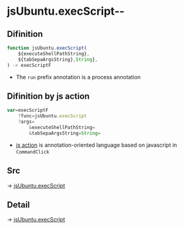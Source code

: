# jsUbuntu.execScript--

## Difinition

```js.js
function jsUbuntu.execScript(
	${executeShellPathString},
	${tabSepaArgsString},String},
) -> execScriptF
```

- The `run` prefix annotation is a process annotation


## Difinition by js action

```js.js
var=execScriptF
	?func=jsUbuntu.execScript
	?args=
		&executeShellPathString=
		&tabSepaArgsString=String=
```

- [js action](#) is annotation-oriented language based on javascript in `CommandClick`



## Src

-> [jsUbuntu.execScript](https://github.com/puutaro/CommandClick/blob/master/app/src/main/java/com/puutaro/commandclick/fragment_lib/terminal_fragment/js_interface/JsUbuntu.kt#L35)

## Detail

-> [jsUbuntu.execScript](https://github.com/puutaro/CommandClick/blob/master/md/developer/js_interface/details/JsUbuntu/execScript.md)
